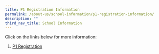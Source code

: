 ```yaml
---
title: P1 Registration Information
permalink: /about-us/school-information/p1-registration-information/
description: ""
third_nav_title: School Information
---
```

Click on the links below for more information:

1. <a href="https://www.moe.gov.sg/primary/p1-registration">P1 Registration</a><br>